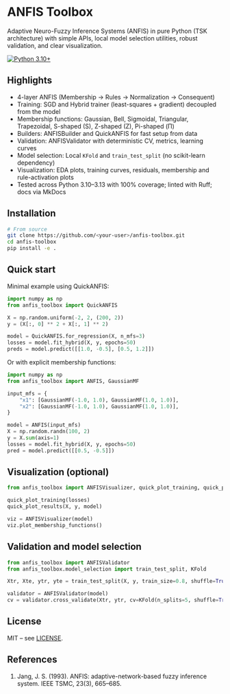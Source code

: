 # ANFIS Toolbox

Adaptive Neuro-Fuzzy Inference Systems (ANFIS) in pure Python (TSK architecture) with simple APIs, local model selection utilities, robust validation, and clear visualization.

[![Python 3.10+](https://img.shields.io/badge/python-3.10+-blue.svg)](https://www.python.org/downloads/)

## Highlights

- 4-layer ANFIS (Membership → Rules → Normalization → Consequent)
- Training: SGD and Hybrid trainer (least-squares + gradient) decoupled from the model
- Membership functions: Gaussian, Bell, Sigmoidal, Triangular, Trapezoidal, S-shaped (S), Z-shaped (Z), Pi-shaped (Π)
- Builders: ANFISBuilder and QuickANFIS for fast setup from data
- Validation: ANFISValidator with deterministic CV, metrics, learning curves
- Model selection: Local `KFold` and `train_test_split` (no scikit-learn dependency)
- Visualization: EDA plots, training curves, residuals, membership and rule-activation plots
- Tested across Python 3.10–3.13 with 100% coverage; linted with Ruff; docs via MkDocs

## Installation

```bash
# From source
git clone https://github.com/<your-user>/anfis-toolbox.git
cd anfis-toolbox
pip install -e .
```

## Quick start

Minimal example using QuickANFIS:

```python
import numpy as np
from anfis_toolbox import QuickANFIS

X = np.random.uniform(-2, 2, (200, 2))
y = (X[:, 0] ** 2 + X[:, 1] ** 2)

model = QuickANFIS.for_regression(X, n_mfs=3)
losses = model.fit_hybrid(X, y, epochs=50)
preds = model.predict([[1.0, -0.5], [0.5, 1.2]])
```

Or with explicit membership functions:

```python
import numpy as np
from anfis_toolbox import ANFIS, GaussianMF

input_mfs = {
    "x1": [GaussianMF(-1.0, 1.0), GaussianMF(1.0, 1.0)],
    "x2": [GaussianMF(-1.0, 1.0), GaussianMF(1.0, 1.0)],
}

model = ANFIS(input_mfs)
X = np.random.randn(100, 2)
y = X.sum(axis=1)
losses = model.fit_hybrid(X, y, epochs=50)
pred = model.predict([[0.5, -0.5]])
```

## Visualization (optional)

```python
from anfis_toolbox import ANFISVisualizer, quick_plot_training, quick_plot_results

quick_plot_training(losses)
quick_plot_results(X, y, model)

viz = ANFISVisualizer(model)
viz.plot_membership_functions()
```

## Validation and model selection

```python
from anfis_toolbox import ANFISValidator
from anfis_toolbox.model_selection import train_test_split, KFold

Xtr, Xte, ytr, yte = train_test_split(X, y, train_size=0.8, shuffle=True, random_state=42)

validator = ANFISValidator(model)
cv = validator.cross_validate(Xtr, ytr, cv=KFold(n_splits=5, shuffle=True, random_state=42))
```

## License

MIT – see [LICENSE](LICENSE).

## References

1. Jang, J. S. (1993). ANFIS: adaptive-network-based fuzzy inference system. IEEE TSMC, 23(3), 665–685.
